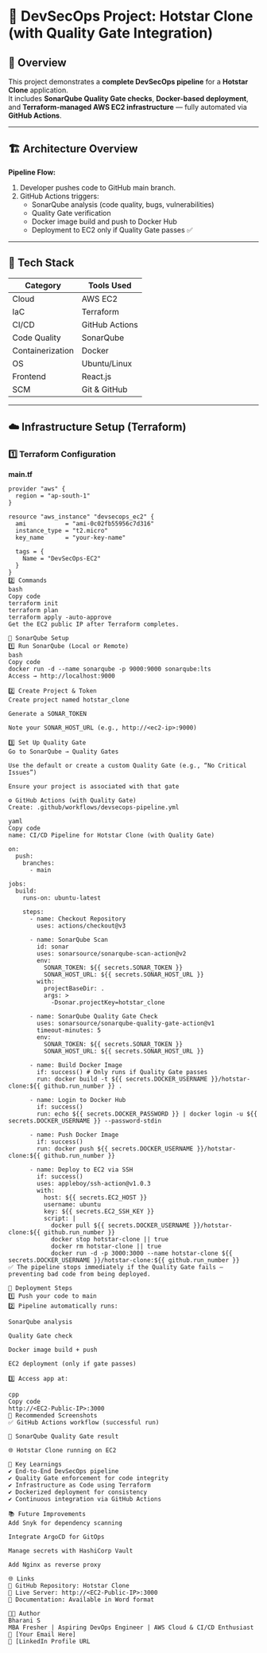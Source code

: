 # 🚀 DevSecOps Project: Hotstar Clone (with Quality Gate Integration)

## 🧩 Overview
This project demonstrates a **complete DevSecOps pipeline** for a **Hotstar Clone** application.  
It includes **SonarQube Quality Gate checks**, **Docker-based deployment**, and **Terraform-managed AWS EC2 infrastructure** — fully automated via **GitHub Actions**.

---

## 🏗️ Architecture Overview

**Pipeline Flow:**
1. Developer pushes code to GitHub main branch.
2. GitHub Actions triggers:
   - SonarQube analysis (code quality, bugs, vulnerabilities)
   - Quality Gate verification
   - Docker image build and push to Docker Hub
   - Deployment to EC2 only if Quality Gate passes ✅

---

## 🧱 Tech Stack

| Category | Tools Used |
|-----------|-------------|
| Cloud | AWS EC2 |
| IaC | Terraform |
| CI/CD | GitHub Actions |
| Code Quality | SonarQube |
| Containerization | Docker |
| OS | Ubuntu/Linux |
| Frontend | React.js |
| SCM | Git & GitHub |

---

## ☁️ Infrastructure Setup (Terraform)

### 1️⃣ Terraform Configuration

**main.tf**
```hcl
provider "aws" {
  region = "ap-south-1"
}

resource "aws_instance" "devsecops_ec2" {
  ami           = "ami-0c02fb55956c7d316"
  instance_type = "t2.micro"
  key_name      = "your-key-name"

  tags = {
    Name = "DevSecOps-EC2"
  }
}
2️⃣ Commands
bash
Copy code
terraform init
terraform plan
terraform apply -auto-approve
Get the EC2 public IP after Terraform completes.

🔐 SonarQube Setup
1️⃣ Run SonarQube (Local or Remote)
bash
Copy code
docker run -d --name sonarqube -p 9000:9000 sonarqube:lts
Access → http://localhost:9000

2️⃣ Create Project & Token
Create project named hotstar_clone

Generate a SONAR_TOKEN

Note your SONAR_HOST_URL (e.g., http://<ec2-ip>:9000)

3️⃣ Set Up Quality Gate
Go to SonarQube → Quality Gates

Use the default or create a custom Quality Gate (e.g., “No Critical Issues”)

Ensure your project is associated with that gate

⚙️ GitHub Actions (with Quality Gate)
Create: .github/workflows/devsecops-pipeline.yml

yaml
Copy code
name: CI/CD Pipeline for Hotstar Clone (with Quality Gate)

on:
  push:
    branches:
      - main

jobs:
  build:
    runs-on: ubuntu-latest

    steps:
      - name: Checkout Repository
        uses: actions/checkout@v3

      - name: SonarQube Scan
        id: sonar
        uses: sonarsource/sonarqube-scan-action@v2
        env:
          SONAR_TOKEN: ${{ secrets.SONAR_TOKEN }}
          SONAR_HOST_URL: ${{ secrets.SONAR_HOST_URL }}
        with:
          projectBaseDir: .
          args: >
            -Dsonar.projectKey=hotstar_clone

      - name: SonarQube Quality Gate Check
        uses: sonarsource/sonarqube-quality-gate-action@v1
        timeout-minutes: 5
        env:
          SONAR_TOKEN: ${{ secrets.SONAR_TOKEN }}
          SONAR_HOST_URL: ${{ secrets.SONAR_HOST_URL }}

      - name: Build Docker Image
        if: success() # Only runs if Quality Gate passes
        run: docker build -t ${{ secrets.DOCKER_USERNAME }}/hotstar-clone:${{ github.run_number }} .

      - name: Login to Docker Hub
        if: success()
        run: echo ${{ secrets.DOCKER_PASSWORD }} | docker login -u ${{ secrets.DOCKER_USERNAME }} --password-stdin

      - name: Push Docker Image
        if: success()
        run: docker push ${{ secrets.DOCKER_USERNAME }}/hotstar-clone:${{ github.run_number }}

      - name: Deploy to EC2 via SSH
        if: success()
        uses: appleboy/ssh-action@v1.0.3
        with:
          host: ${{ secrets.EC2_HOST }}
          username: ubuntu
          key: ${{ secrets.EC2_SSH_KEY }}
          script: |
            docker pull ${{ secrets.DOCKER_USERNAME }}/hotstar-clone:${{ github.run_number }}
            docker stop hotstar-clone || true
            docker rm hotstar-clone || true
            docker run -d -p 3000:3000 --name hotstar-clone ${{ secrets.DOCKER_USERNAME }}/hotstar-clone:${{ github.run_number }}
✅ The pipeline stops immediately if the Quality Gate fails — preventing bad code from being deployed.

🚀 Deployment Steps
1️⃣ Push your code to main
2️⃣ Pipeline automatically runs:

SonarQube analysis

Quality Gate check

Docker image build + push

EC2 deployment (only if gate passes)

3️⃣ Access app at:

cpp
Copy code
http://<EC2-Public-IP>:3000
📸 Recommended Screenshots
✅ GitHub Actions workflow (successful run)

🧠 SonarQube Quality Gate result

🌐 Hotstar Clone running on EC2

🧠 Key Learnings
✔️ End-to-End DevSecOps pipeline
✔️ Quality Gate enforcement for code integrity
✔️ Infrastructure as Code using Terraform
✔️ Dockerized deployment for consistency
✔️ Continuous integration via GitHub Actions

📚 Future Improvements
Add Snyk for dependency scanning

Integrate ArgoCD for GitOps

Manage secrets with HashiCorp Vault

Add Nginx as reverse proxy

🌐 Links
🔗 GitHub Repository: Hotstar Clone
🔗 Live Server: http://<EC2-Public-IP>:3000
🔗 Documentation: Available in Word format

👨‍💻 Author
Bharani S
MBA Fresher | Aspiring DevOps Engineer | AWS Cloud & CI/CD Enthusiast
📧 [Your Email Here]
🔗 [LinkedIn Profile URL
